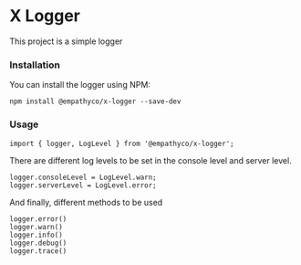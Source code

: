 # X Logger

This project is a simple logger

### Installation

You can install the logger using NPM:

```
npm install @empathyco/x-logger --save-dev
```

### Usage

```
import { logger, LogLevel } from '@empathyco/x-logger';
```

There are different log levels to be set in the console level and server level.

```
logger.consoleLevel = LogLevel.warn;
logger.serverLevel = LogLevel.error;
```

And finally, different methods to be used

```
logger.error()
logger.warn()
logger.info()
logger.debug()
logger.trace()
```

